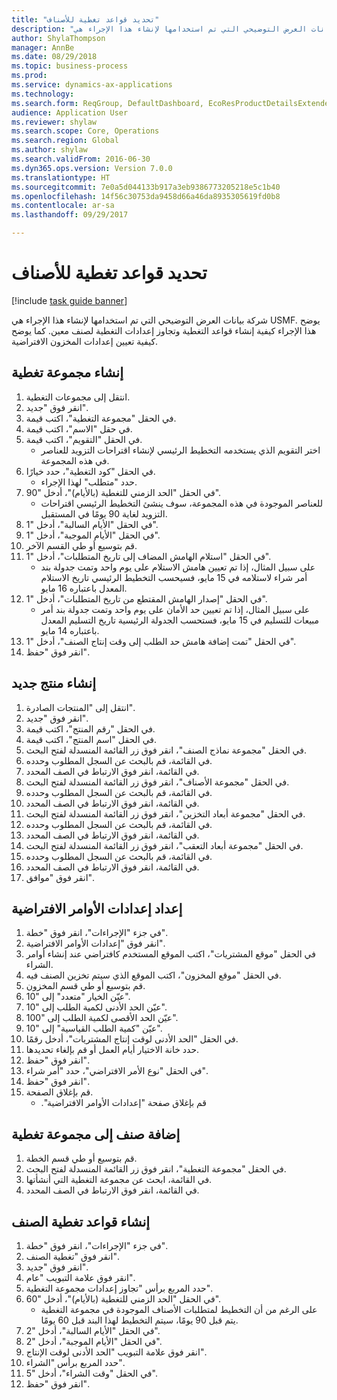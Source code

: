 ```yaml
--- 
title: "تحديد قواعد تغطية للأصناف"
description: "شركة بيانات العرض التوضيحي التي تم استخدامها لإنشاء هذا الإجراء هي USMF."
author: ShylaThompson
manager: AnnBe
ms.date: 08/29/2018
ms.topic: business-process
ms.prod: 
ms.service: dynamics-ax-applications
ms.technology: 
ms.search.form: ReqGroup, DefaultDashboard, EcoResProductDetailsExtended, EcoResProductCreate, InventItemOrderSetup, ReqItemTable
audience: Application User
ms.reviewer: shylaw
ms.search.scope: Core, Operations
ms.search.region: Global
ms.author: shylaw
ms.search.validFrom: 2016-06-30
ms.dyn365.ops.version: Version 7.0.0
ms.translationtype: HT
ms.sourcegitcommit: 7e0a5d044133b917a3eb9386773205218e5c1b40
ms.openlocfilehash: 14f56c30753da9458d66a46da8935305619fd0b8
ms.contentlocale: ar-sa
ms.lasthandoff: 09/29/2017

---
```

# <a name="define-coverage-rules-for-items"></a>تحديد قواعد تغطية للأصناف

[!include [task guide banner](../../includes/task-guide-banner.md)]

شركة بيانات العرض التوضيحي التي تم استخدامها لإنشاء هذا الإجراء هي USMF. يوضح هذا الإجراء كيفية إنشاء قواعد التغطية وتجاوز إعدادات التغطية لصنف معين. كما يوضح كيفية تعيين إعدادات المخزون الافتراضية.


## <a name="create-a-coverage-group"></a>إنشاء مجموعة تغطية
1. انتقل إلى مجموعات التغطية.
2. انقر فوق "جديد".
3. في الحقل "مجموعة التغطية"، اكتب قيمة.
4. في حقل "الاسم"، اكتب قيمة.
5. في الحقل "التقويم"، اكتب قيمة.
    * اختر التقويم الذي يستخدمه التخطيط الرئيسي لإنشاء اقتراحات التزويد للعناصر في هذه المجموعة.  
6. في الحقل "كود التغطية‬"، حدد خيارًا.
    * حدد "متطلب" لهذا الإجراء.  
7. في الحقل "الحد الزمني للتغطية (بالأيام)‬"، أدخل "90".
    * للعناصر الموجودة في هذه المجموعة، سوف ينشئ التخطيط الرئيسي اقتراحات التزويد لغاية 90 يومًا في المستقبل.  
8. في الحقل "الأيام السالبة‬"، أدخل "1".
9. في الحقل "الأيام الموجبة‬‬"، أدخل "1".
10. قم بتوسيع أو طي القسم الآخر.
11. في الحقل "استلام الهامش المضاف إلى تاريخ المتطلبات‬"، أدخل "1".
    * على سبيل المثال، إذا تم تعيين هامش الاستلام على يوم واحد وتمت جدولة بند أمر شراء لاستلامه في 15 مايو، فسيحسب التخطيط الرئيسي تاريخ الاستلام المعدل باعتباره 16 مايو.  
12. في الحقل "إصدار الهامش المقتطع من تاريخ المتطلبات‬"، أدخل "1".
    * على سبيل المثال، إذا تم تعيين حد الأمان‬ على يوم واحد وتمت جدولة بند أمر مبيعات للتسليم في 15 مايو، فستحسب الجدولة الرئيسية تاريخ التسليم المعدل باعتباره 14 مايو.  
13. في الحقل "تمت إضافة ‏‫هامش حد الطلب‬ إلى وقت إنتاج الصنف‬"، أدخل "1".
14. انقر فوق "حفظ".

## <a name="create-a-new-product"></a>إنشاء منتج جديد
1. انتقل إلى "المنتجات الصادرة‬".
2. انقر فوق "جديد".
3. في الحقل "رقم المنتج"، اكتب قيمة.
4. في الحقل "اسم المنتج"، اكتب قيمة.
5. في الحقل "مجموعة نماذج الصنف‬‬"، انقر فوق زر القائمة المنسدلة لفتح البحث.
6. في القائمة، قم بالبحث عن السجل المطلوب وحدده.
7. في القائمة، انقر فوق الارتباط في الصف المحدد.
8. في الحقل "مجموعة الأصناف‬‬‬"، انقر فوق زر القائمة المنسدلة لفتح البحث.
9. في القائمة، قم بالبحث عن السجل المطلوب وحدده.
10. في القائمة، انقر فوق الارتباط في الصف المحدد.
11. في الحقل "مجموعة أبعاد التخزين‬‬‬‬‬"، انقر فوق زر القائمة المنسدلة لفتح البحث.
12. في القائمة، قم بالبحث عن السجل المطلوب وحدده.
13. في القائمة، انقر فوق الارتباط في الصف المحدد.
14. في الحقل "مجموعة أبعاد التعقب‬"، انقر فوق زر القائمة المنسدلة لفتح البحث.
15. في القائمة، قم بالبحث عن السجل المطلوب وحدده.
16. في القائمة، انقر فوق الارتباط في الصف المحدد.
17. انقر فوق "موافق".

## <a name="setup-default-order-settings"></a>إعداد إعدادات الأوامر الافتراضية
1. في جزء "الإجراءات"، انقر فوق "خطة".
2. انقر فوق "إعدادات الأوامر الافتراضية".
3. في الحقل "موقع المشتريات"، اكتب الموقع المستخدم كافتراضي عند إنشاء أوامر الشراء.
4. في الحقل "موقع المخزون‬"، اكتب الموقع الذي سيتم تخزين الصنف فيه.
5. قم بتوسيع أو طي قسم المخزون.
6. عيّن الخيار "متعدد" إلى "10".
7. عيّن الحد الأدنى لكمية الطلب إلى "10".
8. عيّن الحد الأقصى لكمية الطلب إلى "100".
9. عيّن "كمية الطلب القياسية‬" إلى "10".
10. في الحقل "الحد الأدنى لوقت إنتاج المشتريات‬"، أدخل رقمًا.
11. حدد خانة الاختيار أيام العمل أو قم بإلغاء تحديدها.
12. انقر فوق "حفظ".
13. في الحقل "نوع الأمر الافتراضي"، حدد "أمر شراء".
14. انقر فوق "حفظ".
15. قم بإغلاق الصفحة.
    * قم بإغلاق صفحة ‏‫"إعدادات الأوامر الافتراضية".  

## <a name="add-an-item-to-a-coverage-group"></a>إضافة صنف إلى مجموعة تغطية
1. قم بتوسيع أو طي قسم الخطة.
2. في الحقل "مجموعة التغطية"، انقر فوق زر القائمة المنسدلة لفتح البحث.
3. في القائمة، ابحث عن مجموعة التغطية التي أنشأتها.
4. في القائمة، انقر فوق الارتباط في الصف المحدد.

## <a name="create-item-coverage-rules"></a>إنشاء قواعد تغطية الصنف
1. في جزء "الإجراءات"، انقر فوق "خطة".
2. انقر فوق "تغطية الصنف‬".
3. انقر فوق "جديد".
4. انقر فوق علامة التبويب "عام".
5. حدد المربع برأس "تجاوز إعدادات مجموعة التغطية‬".
6. في الحقل "الحد الزمني للتغطية (بالأيام)‬"، أدخل "60".
    * على الرغم من أن التخطيط لمتطلبات الأصناف الموجودة في مجموعة التغطية يتم قبل 90 يومًا، سيتم التخطيط لهذا البند قبل 60 يومًا.  
7. في الحقل "الأيام السالبة‬"، أدخل "2".
8. في الحقل "الأيام الموجبة‬‬"، أدخل "2".
9. انقر فوق علامة التبويب "الحد الأدنى لوقت الإنتاج‬".
10. حدد المربع برأس "الشراء".
11. في الحقل "وقت الشراء‬"، أدخل "5".
12. انقر فوق "حفظ".


